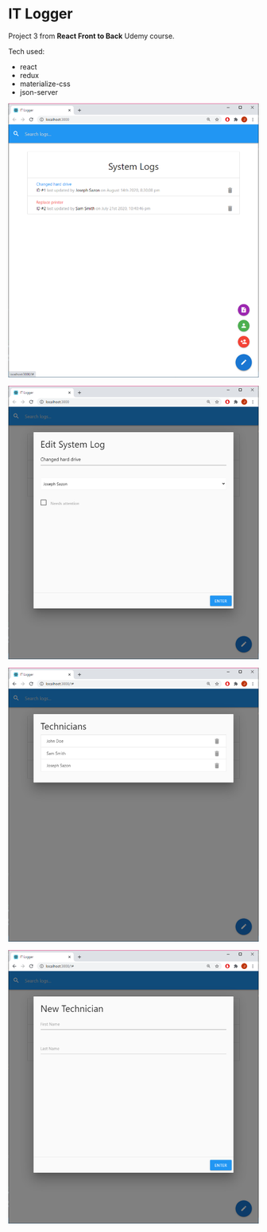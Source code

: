 # IT Logger

Project 3 from **React Front to Back** Udemy course.

Tech used:
* react
* redux
* materialize-css
* json-server

![Home page](https://github.com/josephsazon/it-logger/blob/master/demo/Home.PNG)

![Edit Log Modal](https://github.com/josephsazon/it-logger/blob/master/demo/EditLog.PNG)

![Technicians Modal](https://github.com/josephsazon/it-logger/blob/master/demo/Technicians.PNG)

![Add Technician Modal](https://github.com/josephsazon/it-logger/blob/master/demo/AddTechnician.PNG)
